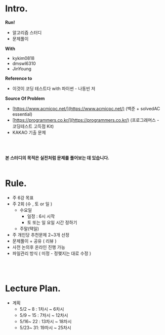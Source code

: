 # Intro.

**Run!**

- 알고리즘 스터디
- 문제풀이

**With**

- kykim0818
- dmswl6310
- JinYoung

**Reference to**

- 이것이 코딩 테스트다 with 파이썬 - 나동빈 저

 **Source Of Problem**

- [https://www.acmicpc.net/](https://www.acmicpc.net/)   (백준 + solvedAC essential)
- [https://programmers.co.kr/](https://programmers.co.kr/) (프로그래머스 - 코딩테스트 고득점  Kit)
- KAKAO 기출 문제
<br/>
<br/>

**본 스터디의 목적은 실전처럼 문제를 풀어보는 데 있습니다.**
<br/>
<br/>

# Rule.

- 주 6강 목표
- 주 2회 (수 , 토 or 일 )
    - 수요일
        - 일정  : 6시 시작
        - 토 또는 일 요일 시간 정하기
    - 주말(택일)
- 주 개인당 추천문제 2~3개 선정 
- 문제풀이 + 공유 ( 리뷰 )
- 사전 논의후 온라인 진행 가능 
- 파일관리 방식 ( 미정 - 정햊지는 대로 수정 ) 

<br/>
<br/>

# Lecture Plan.

- 계획
    - 5/2 ~ 8 :  1차시 ~ 6차시
    - 5/9 ~ 15 : 7차시 ~   12차시
    - 5/16~ 22 : 13차시 ~ 18차시
    - 5/23~ 31: 19차시 ~ 25차시

<br/>
<br/>

